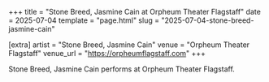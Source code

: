 +++
title = "Stone Breed, Jasmine Cain at Orpheum Theater Flagstaff"
date = 2025-07-04
template = "page.html"
slug = "2025-07-04-stone-breed-jasmine-cain"

[extra]
artist = "Stone Breed, Jasmine Cain"
venue = "Orpheum Theater Flagstaff"
venue_url = "https://orpheumflagstaff.com"
+++

Stone Breed, Jasmine Cain performs at Orpheum Theater Flagstaff.
